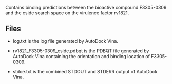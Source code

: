 Contains binding predictions between the bioactive compound F3305-0309 and the cside search space on the virulence factor rv1821.

## Files

- log.txt is the log file generated by AutoDock Vina.

- rv1821_F3305-0309_cside.pdbqt is the PDBQT file generated by AutoDock Vina containing the orientation and binding location of F3305-0309.

- stdoe.txt is the combined STDOUT and STDERR output of AutoDock Vina.

